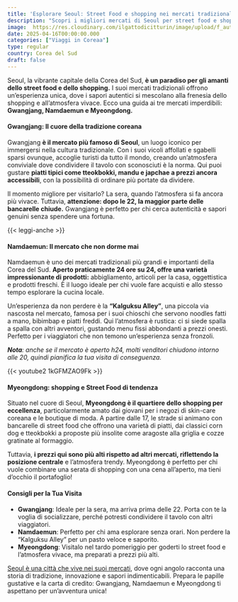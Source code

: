 ```yaml
---
title: 'Esplorare Seoul: Street Food e shopping nei mercati tradizionali'
description: "Scopri i migliori mercati di Seoul per street food e shopping: Gwangjang, Namdaemun e Myeongdong. Immergiti nella cultura coreana con piatti tradizionali, noodle, bibimbap e prodotti unici, tra mercati aperti h24 e quartieri trendy."
image:  https://res.cloudinary.com/ilgattodicitturin/image/upload/f_auto,q_auto,w_800,dpr_auto/v1657123237/Articoli/Corea/Seoul/street-food-seoul_uqmwhq.jpg
date: 2025-04-16T00:00:00.000
categories: ["Viaggi in Coreaa"]
type: regular
country: Corea del Sud
draft: false
---
```

Seoul, la vibrante capitale della Corea del Sud, **è un paradiso per gli amanti dello street food e dello shopping.** I suoi mercati tradizionali offrono un’esperienza unica, dove i sapori autentici si mescolano alla frenesia dello shopping e all’atmosfera vivace. Ecco una guida ai tre mercati imperdibili: **Gwangjang, Namdaemun e Myeongdong.**

#### Gwangjang: Il cuore della tradizione coreana
Gwangjang **è il mercato più famoso di Seoul**, un luogo iconico per immergersi nella cultura tradizionale. Con i suoi vicoli affollati e sgabelli sparsi ovunque, accoglie turisti da tutto il mondo, creando un’atmosfera conviviale dove condividere il tavolo con sconosciuti è la norma. Qui puoi gustare **piatti tipici come tteokbokki, mandu e japchae a prezzi ancora accessibili**, con la possibilità di ordinare più portate da dividere. 

Il momento migliore per visitarlo? La sera, quando l’atmosfera si fa ancora più vivace. Tuttavia, **attenzione: dopo le 22, la maggior parte delle bancarelle chiude.** Gwangjang è perfetto per chi cerca autenticità e sapori genuini senza spendere una fortuna.

{{< leggi-anche >}}

#### Namdaemun: Il mercato che non dorme mai
Namdaemun è uno dei mercati tradizionali più grandi e importanti della Corea del Sud. **Aperto praticamente 24 ore su 24, offre una varietà impressionante di prodotti:** abbigliamento, articoli per la casa, oggettistica e prodotti freschi. È il luogo ideale per chi vuole fare acquisti e allo stesso tempo esplorare la cucina locale.

Un’esperienza da non perdere è la **“Kalguksu Alley”**, una piccola via nascosta nel mercato, famosa per i suoi chioschi che servono noodles fatti a mano, bibimbap e piatti freddi. Qui l’atmosfera è rustica: ci si siede spalla a spalla con altri avventori, gustando menu fissi abbondanti a prezzi onesti. Perfetto per i viaggiatori che non temono un’esperienza senza fronzoli.

***Nota**: anche se il mercato è aperto h24, molti venditori chiudono intorno alle 20, quindi pianifica la tua visita di conseguenza.*

{{< youtube2 1kGFMZAO9Fk >}}

#### Myeongdong: shopping e Street Food di tendenza
Situato nel cuore di Seoul, **Myeongdong è il quartiere dello shopping per eccellenza**, particolarmente amato dai giovani per i negozi di skin-care coreana e le boutique di moda. A partire dalle 17, le strade si animano con bancarelle di street food che offrono una varietà di piatti, dai classici corn dog e tteokbokki a proposte più insolite come aragoste alla griglia e cozze gratinate al formaggio. 

Tuttavia, **i prezzi qui sono più alti rispetto ad altri mercati, riflettendo la posizione centrale** e l’atmosfera trendy. Myeongdong è perfetto per chi vuole combinare una serata di shopping con una cena all’aperto, ma tieni d’occhio il portafoglio!

#### Consigli per la Tua Visita
- **Gwangjang**: Ideale per la sera, ma arriva prima delle 22. Porta con te la voglia di socializzare, perché potresti condividere il tavolo con altri viaggiatori.
- **Namdaemun**: Perfetto per chi ama esplorare senza orari. Non perdere la “Kalguksu Alley” per un pasto veloce e saporito.
- **Myeongdong**: Visitalo nel tardo pomeriggio per goderti lo street food e l’atmosfera vivace, ma preparati a prezzi più alti.

[Seoul è una città che vive nei suoi mercati,](/blog/seoul-cosa-vedere-4-giorni-itinerario-completo) dove ogni angolo racconta una storia di tradizione, innovazione e sapori indimenticabili. Prepara le papille gustative e la carta di credito: Gwangjang, Namdaemun e Myeongdong ti aspettano per un’avventura unica!

 